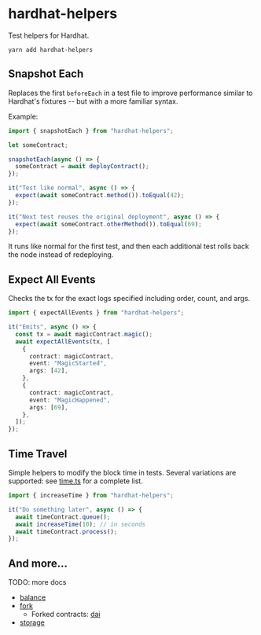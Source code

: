 # hardhat-helpers

Test helpers for Hardhat.

`yarn add hardhat-helpers`

## Snapshot Each

Replaces the first `beforeEach` in a test file to improve performance similar to Hardhat's fixtures -- but with a more familiar syntax.

Example:

```typescript
import { snapshotEach } from "hardhat-helpers";

let someContract;

snapshotEach(async () => {
  someContract = await deployContract();
});

it("Test like normal", async () => {
  expect(await someContract.method()).toEqual(42);
});

it("Next test reuses the original deployment", async () => {
  expect(await someContract.otherMethod()).toEqual(69);
});
```

It runs like normal for the first test, and then each additional test rolls back the node instead of redeploying.

## Expect All Events

Checks the tx for the exact logs specified including order, count, and args.

```typescript
import { expectAllEvents } from "hardhat-helpers";

it("Emits", async () => {
  const tx = await magicContract.magic();
  await expectAllEvents(tx, [
    {
      contract: magicContract,
      event: "MagicStarted",
      args: [42],
    },
    {
      contract: magicContract,
      event: "MagicHappened",
      args: [69],
    },
  ]);
});
```

## Time Travel

Simple helpers to modify the block time in tests. Several variations are supported: see [time.ts](./src/time.ts) for a complete list.

```typescript
import { increaseTime } from "hardhat-helpers";

it("Do something later", async () => {
  await timeContract.queue();
  await increaseTime(10); // in seconds
  await timeContract.process();
});
```

## And more...

TODO: more docs

- [balance](./src/balance.ts)
- [fork](./src/fork.ts)
  - Forked contracts: [dai](./src/mainnet/dai.ts)
- [storage](./src/storage.ts)
